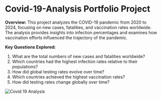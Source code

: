 # Covid-19-Analysis Portfolio Project

**Overview:**
This project analyzes the COVID-19 pandemic from 2020 to 2024, focusing on new cases, fatalities, and vaccination rates worldwide. The analysis provides insights into infection percentages and examines how vaccination efforts influenced the trajectory of the pandemic.

**Key Questions Explored:**

1. What are the total numbers of new cases and fatalities worldwide?
2. Which countries had the highest infection rates relative to their populations?
3. How did global testing rates evolve over time?
4. Which countries achieved the highest vaccination rates?
5. How did testing rates change globally over time?


![Covid 19 Analysis](https://github.com/user-attachments/assets/daa7f01e-f973-41f1-901c-7e8dead56ba8)
